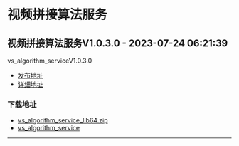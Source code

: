 # 视频拼接算法服务
## 视频拼接算法服务V1.0.3.0 - 2023-07-24 06:21:39
vs_algorithm_serviceV1.0.3.0
*  [发布地址](https://github.com/jadehh/VideoStitching/releases/tag/vs_algorithm_serviceV1.0.3.0)
*  [详细地址](https://github.com/jadehh/jadehh_file/releases/tag/vs_algorithm_serviceV1.0.3.0)
### 下载地址
* [vs_algorithm_service_lib64.zip](https://gh.ddlc.top/https://github.com/jadehh/jadehh_file/releases/download/vs_algorithm_serviceV1.0.3.0/vs_algorithm_service_lib64.zip)
* [vs_algorithm_service](https://gh.ddlc.top/https://github.com/jadehh/jadehh_file/releases/download/vs_algorithm_serviceV1.0.3.0/vs_algorithm_service)
----